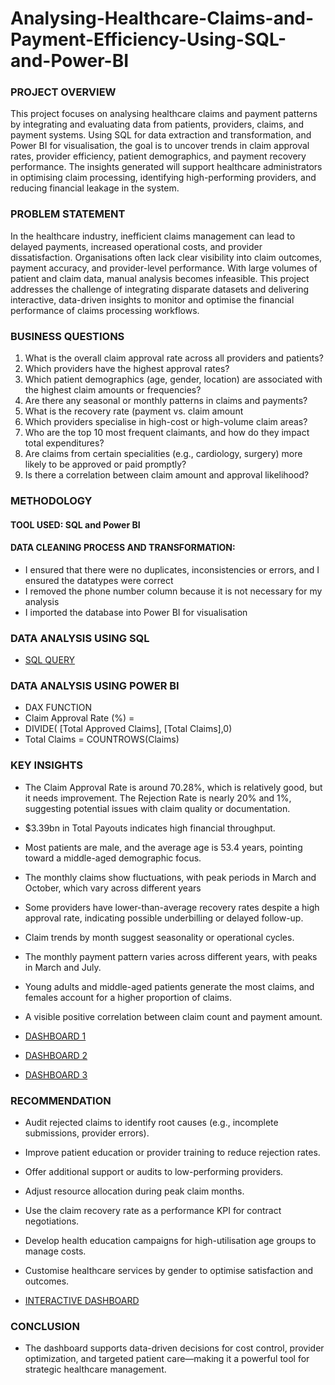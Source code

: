 # Analysing-Healthcare-Claims-and-Payment-Efficiency-Using-SQL-and-Power-BI
### PROJECT OVERVIEW
This project focuses on analysing healthcare claims and payment patterns by integrating and evaluating data from patients, providers, claims, and payment systems.
 Using SQL for data extraction and transformation, and Power BI for visualisation, the goal is to uncover trends in claim approval rates, provider efficiency, patient demographics, and payment recovery performance.
 The insights generated will support healthcare administrators in optimising claim processing, identifying high-performing providers, and reducing financial leakage in the system.
### PROBLEM STATEMENT 
In the healthcare industry, inefficient claims management can lead to delayed payments, increased operational costs, and provider dissatisfaction. 
Organisations often lack clear visibility into claim outcomes, payment accuracy, and provider-level performance. With large volumes of patient and claim data, manual analysis becomes infeasible. 
This project addresses the challenge of integrating disparate datasets and delivering interactive, data-driven insights to monitor and optimise the financial performance of claims processing workflows.
### BUSINESS QUESTIONS
1.	What is the overall claim approval rate across all providers and patients?
2.	Which providers have the highest approval rates?
3.	Which patient demographics (age, gender, location) are associated with the highest claim amounts or frequencies?
4.	Are there any seasonal or monthly patterns in claims and payments?
5.	What is the recovery rate (payment vs. claim amount
6.	Which providers specialise in high-cost or high-volume claim areas?
7.	Who are the top 10 most frequent claimants, and how do they impact total expenditures?
8.	Are claims from certain specialities (e.g., cardiology, surgery) more likely to be approved or paid promptly?
9.	Is there a correlation between claim amount and approval likelihood?
### METHODOLOGY
#### TOOL USED: SQL and Power BI
#### DATA CLEANING PROCESS AND TRANSFORMATION: 
- I ensured that there were no duplicates, inconsistencies or errors, and I ensured the datatypes were correct  
-	I removed the phone number column because it is not necessary for my analysis 
-	I imported the database into Power BI for visualisation
### DATA ANALYSIS USING SQL
- [SQL QUERY](https://github.com/vicrise/Analysing-Healthcare-Claims-and-Payment-Efficiency-Using-SQL-and-Power-BI/blob/main/HOSPITAL%20CLAIM%20SCRIPT.sql)
### DATA ANALYSIS USING POWER BI
- DAX FUNCTION
- Claim Approval Rate (%) = 
- DIVIDE(
    [Total Approved Claims],
    [Total Claims],0)
- Total Claims = COUNTROWS(Claims)
### KEY INSIGHTS
-  The Claim Approval Rate is around 70.28%, which is relatively good, but it needs improvement. The Rejection Rate is nearly 20% and 1%, suggesting potential issues with claim quality or documentation.
- $3.39bn in Total Payouts indicates high financial throughput.
- Most patients are male, and the average age is 53.4 years, pointing toward a middle-aged demographic focus.

- The monthly claims show fluctuations, with peak periods in March 
and October, which vary across different years
- Some providers have lower-than-average recovery rates despite a high approval rate, indicating possible underbilling or delayed follow-up.
-  Claim trends by month suggest seasonality or operational cycles.

- The monthly payment pattern varies across different years, with peaks in March and July.
- Young adults and middle-aged patients generate the most claims, and females account for a higher proportion of claims.
- A visible positive correlation between claim count and payment amount.
- [DASHBOARD 1](https://github.com/vicrise/Analysing-Healthcare-Claims-and-Payment-Efficiency-Using-SQL-and-Power-BI/blob/main/Screenshot%20(160).png)
- [DASHBOARD 2](https://github.com/vicrise/Analysing-Healthcare-Claims-and-Payment-Efficiency-Using-SQL-and-Power-BI/blob/main/Screenshot%20(161).png)
- [DASHBOARD 3](https://github.com/vicrise/Analysing-Healthcare-Claims-and-Payment-Efficiency-Using-SQL-and-Power-BI/blob/main/Screenshot%20(162).png)
### RECOMMENDATION
- Audit rejected claims to identify root causes (e.g., incomplete submissions, provider errors).
- Improve patient education or provider training to reduce rejection rates.
- Offer additional support or audits to low-performing providers.
- Adjust resource allocation during peak claim months.
- Use the claim recovery rate as a performance KPI for contract negotiations.
- Develop health education campaigns for high-utilisation age groups to manage costs.
- Customise healthcare services by gender to optimise satisfaction and outcomes.

 - [INTERACTIVE DASHBOARD](https://app.powerbi.com/groups/me/reports/c10a7a51-bb33-444e-bf12-de90568a5f27/fb729d1c2025ea5d5208?experience=power-bi)
### CONCLUSION
- The dashboard supports data-driven decisions for cost control, provider optimization, and targeted patient care—making it a powerful tool for strategic healthcare management.



